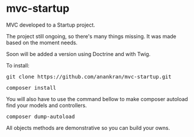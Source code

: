 # mvc-startup
MVC developed to a Startup project.

The project still ongoing, so there's many things missing. It was made based on the moment needs.

Soon will be added a version using Doctrine and with Twig.

To install:

<pre>git clone https://github.com/anankran/mvc-startup.git</pre>

<pre>composer install</pre>

You will also have to use the command bellow to make composer autoload find your models and controllers.

<pre>composer dump-autoload</pre>

All objects methods are demonstrative so you can build your owns.
